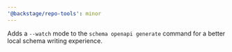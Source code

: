 ```yaml
---
'@backstage/repo-tools': minor
---
```


Adds a `--watch` mode to the `schema openapi generate` command for a better local schema writing experience.
